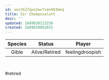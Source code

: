 ```yaml
---
id: uocn527qux2wv7van483meq
title: Sir Chompssalott
desc: ''
updated: 1689838223250
created: 1689838062655
---
```

|Species|Status|Player|
|:-:|:-:|:-:|
| Gible | Alive/Retired | feelingdroopish |
<br/>

#retired